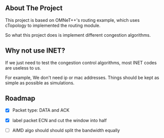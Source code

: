 ## About The Project
This project is based on OMNeT++'s routing example, which uses cTopology to implemented the routing module.

So what this project does is implement different congestion algorithms.

## Why not use INET?
If we just need to test the congestion control algorithms, most INET codes are useless to us.

For example, We don't need ip or mac addresses. Things should be kept as simple as possible as simulations.

<!-- ROADMAP -->
## Roadmap

- [x] Packet type: DATA and ACK
- [x] label packet ECN and cut the window into half
- [ ] AIMD algo should should split the bandwidth equally


